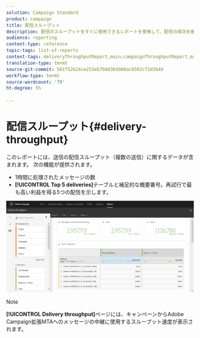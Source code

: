 ```yaml
---
solution: Campaign Standard
product: campaign
title: 配信スループット
description: 配信のスループットをすぐに使用できるレポートを使用して、配信の成功を確認します。
audience: reporting
content-type: reference
topic-tags: list-of-reports
context-tags: deliveryThroughputReport,main;campaignThroughputReport,main;programThroughputReport,main
translation-type: tm+mt
source-git-commit: 501f52624ce253eb7b0d36d908ac8502cf1d3b48
workflow-type: tm+mt
source-wordcount: '79'
ht-degree: 5%

---
```



# 配信スループット{#delivery-throughput}

このレポートには、送信の配信スループット（複数の送信）に関するデータが含まれます。 次の機能が提供されます。

* 1時間に処理されたメッセージの数
* **[!UICONTROL Top 5 deliveries]**&#x200B;テーブルと補足的な概要番号。再試行で最も高い利益を得る5つの配信を示します。

![](assets/delivery_reports_1.png)

>[!NOTE]
>
>**[!UICONTROL Delivery throughput]**&#x200B;ページには、キャンペーンからAdobe Campaign拡張MTAへのメッセージの中継に使用するスループット速度が表示されます。
